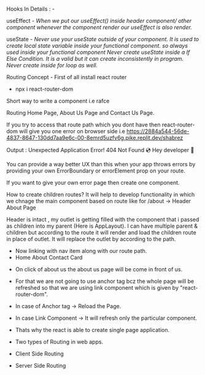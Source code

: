 Hooks In Details : - 

useEffect -
_When we put our useEffect() inside header component/ other component whenever the component render our useEffect is also render._

useState -
_Never use your useState outside of your component.
It is used to create local state variable inside your functional component. so always used inside your functional component_
_Never create useState inside a If Else Condition._
_It is a valid but it can create inconsistently in program._
_Never create inside for loop as well._

Routing Concept -
First of all install react router 
- npx i react-router-dom

Short way to write a component i.e rafce

Routing Home Page, About Us Page and Contact Us Page. 

If you try to access that route path which you dont have then react-router-dom will give you one error on browser side i.e 
https://2884a544-56de-4837-8647-130dd7aa9e6c-00-8emrd5uzfv6g.pike.replit.dev/shabrez

Output :
Unexpected Application Error!
404 Not Found
💿 Hey developer 👋

You can provide a way better UX than this when your app throws errors by providing your own ErrorBoundary or errorElement prop on your route.

If you want to give your own error page then 
create one component.

How to create children routes?
It will help to develop functionality in which we chnage the main component based on route like for 
/about -> Header
          About Page

Header is intact , my outlet is getting filled with the component that i passed as children into my parent (Here is AppLayout). I can have multiple parent & children but according to the route it will render and load the children route in place of outlet.
It will replace the outlet by <about /> according to the path.

* Now linking with nav item along with our route path.
* Home About Contact Card <login>

- On click of about us the about us page will be come in front of us.
- For that we are not going to use anchor tag bcz the whole page will be refreshed so that we are using link component which is given by "react-router-dom".
- In case of Anchor tag -> Reload the Page.
- In case Link Component -> It will refresh only the particular component.
- Thats why the react is able to create single page application.

- Two types of Routing in web apps.
- Client Side Routing
- Server Side Routing


